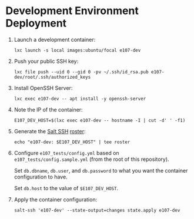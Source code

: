 # Development Environment Deployment

1. Launch a development container:

   ```
   lxc launch -s local images:ubuntu/focal e107-dev

   ```

2. Push your public SSH key:

   ```
   lxc file push --uid 0 --gid 0 -pv ~/.ssh/id_rsa.pub e107-dev/root/.ssh/authorized_keys

   ```

3. Install OpenSSH Server:

   ```
   lxc exec e107-dev -- apt install -y openssh-server

   ```

4. Note the IP of the container:

   ```
   E107_DEV_HOST=$(lxc exec e107-dev -- hostname -I | cut -d' ' -f1)

   ```

5. Generate the [Salt SSH](https://docs.saltstack.com/en/latest/topics/ssh/) [roster](https://docs.saltstack.com/en/latest/topics/ssh/roster.html):

   ```
   echo "e107-dev: $E107_DEV_HOST" | tee roster

   ```

6. Configure `e107_tests/config.yml` based on `e107_tests/config.sample.yml` (from the root of this repository).

   Set `db.dbname`, `db.user`, and `db.password` to what you want the container configuration to have.

   Set `db.host` to the value of `$E107_DEV_HOST`.

7. Apply the container configuration:
   ```
   salt-ssh 'e107-dev' --state-output=changes state.apply e107-dev
   ```